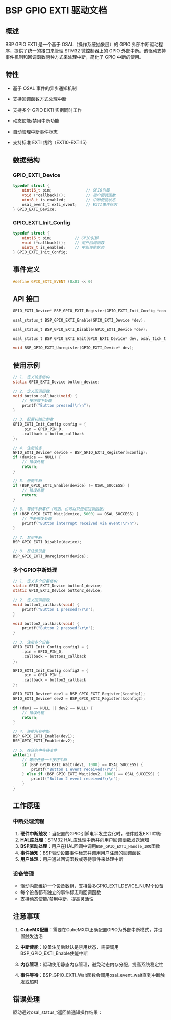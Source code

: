# BSP GPIO EXTI 驱动文档

## 概述

BSP GPIO EXTI 是一个基于 OSAL（操作系统抽象层）的 GPIO 外部中断驱动程序，提供了统一的接口来管理 STM32 微控制器上的 GPIO 外部中断。该驱动支持事件机制和回调函数两种方式来处理中断，简化了 GPIO 中断的使用。

## 特性

- 基于 OSAL 事件的异步通知机制
- 支持回调函数方式处理中断
- 支持多个 GPIO EXTI 实例同时工作
- 动态使能/禁用中断功能
- 自动管理中断事件标志
- 支持标准 EXTI 线路（EXTI0-EXTI15）
  
  ## 数据结构
  
  ### GPIO_EXTI_Device
  
  ```c
  typedef struct {
      uint16_t pin;               // GPIO引脚
      void (*callback)();         // 用户回调函数
      uint8_t is_enabled;         // 中断使能状态
      osal_event_t exti_event;    // EXTI事件标志
  } GPIO_EXTI_Device;
  ```
  
  ### GPIO_EXTI_Init_Config
  
  ```c
  typedef struct {
      uint16_t pin;          // GPIO引脚
      void (*callback)();    // 用户回调函数
      uint8_t is_enabled;    // 中断使能状态
  } GPIO_EXTI_Init_Config;
  ```
  
  ## 事件定义
  
  ```c
  #define GPIO_EXTI_EVENT (0x01 << 0)
  ```
  
  ## API 接口
  
  ```c
  GPIO_EXTI_Device* BSP_GPIO_EXTI_Register(GPIO_EXTI_Init_Config *config);
  ```
  
  ```c
  osal_status_t BSP_GPIO_EXTI_Enable(GPIO_EXTI_Device *dev);
  ```
  
  ```c
  osal_status_t BSP_GPIO_EXTI_Disable(GPIO_EXTI_Device *dev);
  ```
  
  ```c
  osal_status_t BSP_GPIO_EXTI_Wait(GPIO_EXTI_Device* dev, osal_tick_t timeout);
  ```
  
  ```c
  void BSP_GPIO_EXTI_Unregister(GPIO_EXTI_Device* dev);
  ```
  
  ## 使用示例
  
  ```c
  // 1. 定义设备结构
  static GPIO_EXTI_Device button_device;
  
  // 2. 定义回调函数
  void button_callback(void) {
      // 按钮按下处理
      printf("Button pressed!\r\n");
  }
  
  // 3. 配置初始化参数
  GPIO_EXTI_Init_Config config = {
      .pin = GPIO_PIN_0,
      .callback = button_callback
  };
  
  // 4. 注册设备
  GPIO_EXTI_Device* device = BSP_GPIO_EXTI_Register(&config);
  if (device == NULL) {
      // 错误处理
      return;
  }
  
  // 5. 使能中断
  if (BSP_GPIO_EXTI_Enable(device) != OSAL_SUCCESS) {
      // 错误处理
      return;
  }
  
  // 6. 等待中断事件（可选，也可以只使用回调函数）
  if (BSP_GPIO_EXTI_Wait(device, 5000) == OSAL_SUCCESS) {
      // 中断触发处理
      printf("Button interrupt received via event!\r\n");
  }
  
  // 7. 禁用中断
  BSP_GPIO_EXTI_Disable(device);
  
  // 8. 反注册设备
  BSP_GPIO_EXTI_Unregister(device);
  ```
  
  ### 多个GPIO中断处理
  
  ```c
  // 1. 定义多个设备结构
  static GPIO_EXTI_Device button1_device;
  static GPIO_EXTI_Device button2_device;
  
  // 2. 定义回调函数
  void button1_callback(void) {
      printf("Button 1 pressed!\r\n");
  }
  
  void button2_callback(void) {
      printf("Button 2 pressed!\r\n");
  }
  
  // 3. 注册多个设备
  GPIO_EXTI_Init_Config config1 = {
      .pin = GPIO_PIN_0,
      .callback = button1_callback
  };
  
  GPIO_EXTI_Init_Config config2 = {
      .pin = GPIO_PIN_1,
      .callback = button2_callback
  };
  
  GPIO_EXTI_Device* dev1 = BSP_GPIO_EXTI_Register(&config1);
  GPIO_EXTI_Device* dev2 = BSP_GPIO_EXTI_Register(&config2);
  
  if (dev1 == NULL || dev2 == NULL) {
      // 错误处理
      return;
  }
  
  // 4. 使能所有中断
  BSP_GPIO_EXTI_Enable(dev1);
  BSP_GPIO_EXTI_Enable(dev2);
  
  // 5. 在任务中等待事件
  while(1) {
      // 等待任意一个按钮中断
      if (BSP_GPIO_EXTI_Wait(dev1, 1000) == OSAL_SUCCESS) {
          printf("Button 1 event received!\r\n");
      } else if (BSP_GPIO_EXTI_Wait(dev2, 1000) == OSAL_SUCCESS) {
          printf("Button 2 event received!\r\n");
      }
  }
  ```
  
  ## 工作原理
  
  ### 中断处理流程
  1. **硬件中断触发**：当配置的GPIO引脚电平发生变化时，硬件触发EXTI中断
  2. **HAL库处理**：STM32 HAL库处理中断并向用户回调函数发送通知
  3. **BSP驱动处理**：用户在HAL回调中调用`BSP_GPIO_EXTI_Handle_IRQ`函数
  4. **事件通知**：BSP驱动设置事件标志并调用用户注册的回调函数
  5. **用户处理**：用户通过回调函数或等待事件来处理中断
  
  ### 设备管理
  
  - 驱动内部维护一个设备数组，支持最多GPIO_EXTI_DEVICE_NUM个设备
  - 每个设备都有独立的事件标志和回调函数
  - 支持动态使能/禁用中断，提高灵活性
  
  ## 注意事项
  
  1. **CubeMX配置**：需要在CubeMX中正确配置GPIO为外部中断模式，并设置触发边沿
  
  2. **中断使能**：设备注册后默认是禁用状态，需要调用BSP_GPIO_EXTI_Enable使能中断
  
  3. **内存管理**：驱动使用静态内存管理，避免动态内存分配，提高系统稳定性
  
  4. **事件等待**：BSP_GPIO_EXTI_Wait函数会调用osal_event_wait直到中断触发或超时
  
  ## 错误处理
  
  驱动通过osal_status_t返回值通知操作结果：
  
  ```c
  
  ```
  
  




